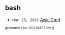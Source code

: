 ## bash


* <code>Mar 28, 2021</code> [Awk-Cmd](2021-03-28T15-55-03-awk-cmd.md)

<sup><sub>generated 1 Apr 2021 10:17:31 by <a href='https://github.com/senorprogrammer/til'>til</a></sub></sup>
